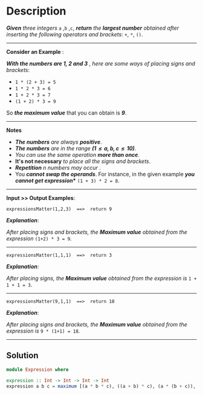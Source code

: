 # Description

**_Given_** _three integers_ `a` ,`b` ,`c`, **_return_** _the ***largest number*** obtained after inserting the following operators and brackets_: `+`, `*`, `()`.

---

**Consider an Example** :

**_With the numbers are 1, 2 and 3_** , _here are some ways of placing signs and brackets_:

- `1 * (2 + 3) = 5`
- `1 * 2 * 3 = 6`
- `1 + 2 * 3 = 7`
- `(1 + 2) * 3 = 9`

So **_the maximum value_** that you can obtain is **_9_**.

---

**Notes**

- **_The numbers_** _are always_ **_positive_**.
- **_The numbers_** _are in the range_ **_(1  ≤  a, b, c  ≤  10)_**.
- _You can use the same operation_ **_more than once_**.
- **It's not necessary** _to place all the signs and brackets_.
- **_Repetition_** _n numbers may occur_ .
- You **_cannot swap the operands_**. For instance, in the given example **_you cannot get expression_\*** `(1 + 3) * 2 = 8`.

---

**Input >> Output Examples**:

```
expressionsMatter(1,2,3)  ==>  return 9
```

**_Explanation_**:

_After placing signs and brackets, the ***Maximum value*** obtained from the expression_ `(1+2) * 3 = 9`.

---

```
expressionsMatter(1,1,1)  ==>  return 3
```

**_Explanation_**:

_After placing signs, the ***Maximum value*** obtained from the expression is_ `1 + 1 + 1 = 3`.

---

```
expressionsMatter(9,1,1)  ==>  return 18
```

**_Explanation_**:

_After placing signs and brackets, the ***Maximum value*** obtained from the expression is_ `9 * (1+1) = 18`.

---

## Solution

```hs
module Expression where

expression :: Int -> Int -> Int -> Int
expression a b c = maximum [(a * b * c), ((a + b) * c), (a * (b + c)), (a + b + c)]
```
